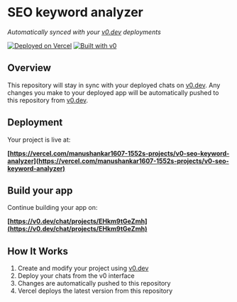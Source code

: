 # SEO keyword analyzer

*Automatically synced with your [v0.dev](https://v0.dev) deployments*

[![Deployed on Vercel](https://img.shields.io/badge/Deployed%20on-Vercel-black?style=for-the-badge&logo=vercel)](https://vercel.com/manushankar1607-1552s-projects/v0-seo-keyword-analyzer)
[![Built with v0](https://img.shields.io/badge/Built%20with-v0.dev-black?style=for-the-badge)](https://v0.dev/chat/projects/EHkm9tGeZmh)

## Overview

This repository will stay in sync with your deployed chats on [v0.dev](https://v0.dev).
Any changes you make to your deployed app will be automatically pushed to this repository from [v0.dev](https://v0.dev).

## Deployment

Your project is live at:

**[https://vercel.com/manushankar1607-1552s-projects/v0-seo-keyword-analyzer](https://vercel.com/manushankar1607-1552s-projects/v0-seo-keyword-analyzer)**

## Build your app

Continue building your app on:

**[https://v0.dev/chat/projects/EHkm9tGeZmh](https://v0.dev/chat/projects/EHkm9tGeZmh)**

## How It Works

1. Create and modify your project using [v0.dev](https://v0.dev)
2. Deploy your chats from the v0 interface
3. Changes are automatically pushed to this repository
4. Vercel deploys the latest version from this repository
